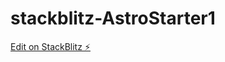 # stackblitz-AstroStarter1

[Edit on StackBlitz ⚡️](https://stackblitz.com/edit/stackblitz-starters-ptdxl1)
